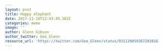 ```yaml
---
layout: post
title: Happy elephant
date: 2017-11-16T12:43:49.383Z
categories: meme
image: ''
author: Glenn Gibson
author_twitter: Geo_Glenn
resource_url: 'https://twitter.com/Geo_Glenn/status/931129859367202816'
---
```


